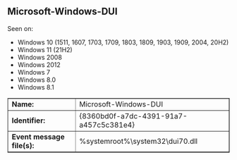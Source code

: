 ## Microsoft-Windows-DUI

Seen on:
* Windows 10 (1511, 1607, 1703, 1709, 1803, 1809, 1903, 1909, 2004, 20H2)
* Windows 11 (21H2)
* Windows 2008
* Windows 2012
* Windows 7
* Windows 8.0
* Windows 8.1

<table border="1" class="docutils">
  <tbody>
    <tr>
      <td><b>Name:</b></td>
      <td>Microsoft-Windows-DUI</td>
    </tr>
    <tr>
      <td><b>Identifier:</b></td>
      <td>{8360bd0f-a7dc-4391-91a7-a457c5c381e4}</td>
    </tr>
    <tr>
      <td><b>Event message file(s):</b></td>
      <td>%systemroot%\system32\dui70.dll</td>
    </tr>
  </tbody>
</table>

&nbsp;

